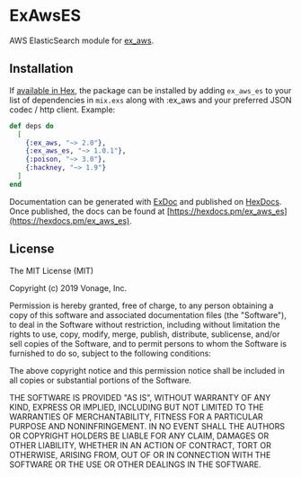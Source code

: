 # ExAwsES

AWS ElasticSearch module for [ex_aws](https://github.com/ex-aws/ex_aws).

## Installation

If [available in Hex](https://hex.pm/packages/ex_aws_es), the package can be installed
by adding `ex_aws_es` to your list of dependencies in `mix.exs` along with :ex_aws and your preferred JSON codec / http client. Example:

```elixir
def deps do
  [
    {:ex_aws, "~> 2.0"},
    {:ex_aws_es, "~> 1.0.1"},
    {:poison, "~> 3.0"},
    {:hackney, "~> 1.9"}
  ]
end
```

Documentation can be generated with [ExDoc](https://github.com/elixir-lang/ex_doc)
and published on [HexDocs](https://hexdocs.pm). Once published, the docs can
be found at [https://hexdocs.pm/ex_aws_es](https://hexdocs.pm/ex_aws_es).

## License

The MIT License (MIT)

Copyright (c) 2019 Vonage, Inc.

Permission is hereby granted, free of charge, to any person obtaining a copy of this software and associated documentation files (the "Software"), to deal in the Software without restriction, including without limitation the rights to use, copy, modify, merge, publish, distribute, sublicense, and/or sell copies of the Software, and to permit persons to whom the Software is furnished to do so, subject to the following conditions:

The above copyright notice and this permission notice shall be included in all copies or substantial portions of the Software.

THE SOFTWARE IS PROVIDED "AS IS", WITHOUT WARRANTY OF ANY KIND, EXPRESS OR IMPLIED, INCLUDING BUT NOT LIMITED TO THE WARRANTIES OF MERCHANTABILITY, FITNESS FOR A PARTICULAR PURPOSE AND NONINFRINGEMENT. IN NO EVENT SHALL THE AUTHORS OR COPYRIGHT HOLDERS BE LIABLE FOR ANY CLAIM, DAMAGES OR OTHER LIABILITY, WHETHER IN AN ACTION OF CONTRACT, TORT OR OTHERWISE, ARISING FROM, OUT OF OR IN CONNECTION WITH THE SOFTWARE OR THE USE OR OTHER DEALINGS IN THE SOFTWARE.

